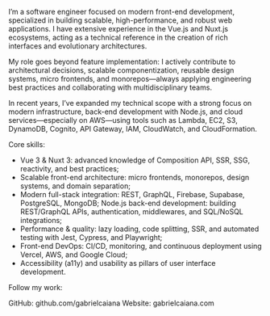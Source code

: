 I’m a software engineer focused on modern front-end development, specialized in building scalable, high-performance, and robust web applications. I have extensive experience in the Vue.js and Nuxt.js ecosystems, acting as a technical reference in the creation of rich interfaces and evolutionary architectures.

My role goes beyond feature implementation: I actively contribute to architectural decisions, scalable componentization, reusable design systems, micro frontends, and monorepos—always applying engineering best practices and collaborating with multidisciplinary teams.

In recent years, I’ve expanded my technical scope with a strong focus on modern infrastructure, back-end development with Node.js, and cloud services—especially on AWS—using tools such as Lambda, EC2, S3, DynamoDB, Cognito, API Gateway, IAM, CloudWatch, and CloudFormation.

Core skills:

- Vue 3 & Nuxt 3: advanced knowledge of Composition API, SSR, SSG, reactivity, and best practices;
- Scalable front-end architecture: micro frontends, monorepos, design systems, and domain separation;
- Modern full-stack integration: REST, GraphQL, Firebase, Supabase, PostgreSQL, MongoDB;
Node.js back-end development: building REST/GraphQL APIs, authentication, middlewares, and SQL/NoSQL integrations;
- Performance & quality: lazy loading, code splitting, SSR, and automated testing with Jest, Cypress, and Playwright;
- Front-end DevOps: CI/CD, monitoring, and continuous deployment using Vercel, AWS, and Google Cloud;
- Accessibility (a11y) and usability as pillars of user interface development.

Follow my work:

GitHub: github.com/gabrielcaiana
Website: gabrielcaiana.com
